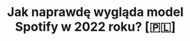 ---
output: false
type: webinar
name: Agile Adept
title: "Jak naprawdę wygląda model Spotify w 2022 roku? [🇵🇱]"
links:
  - type: youtube
    link: https://www.youtube.com/watch?v=kXqqyWNh1Xk
---